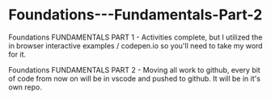 # Foundations---Fundamentals-Part-2
Foundations
FUNDAMENTALS PART 1 - Activities complete, but I utilized the in browser interactive examples / codepen.io so you'll need to take my word for it.

Foundations
FUNDAMENTALS PART 2 - Moving all work to github, every bit of code from now on will be in vscode and pushed to github. It will be in it's own repo. 

